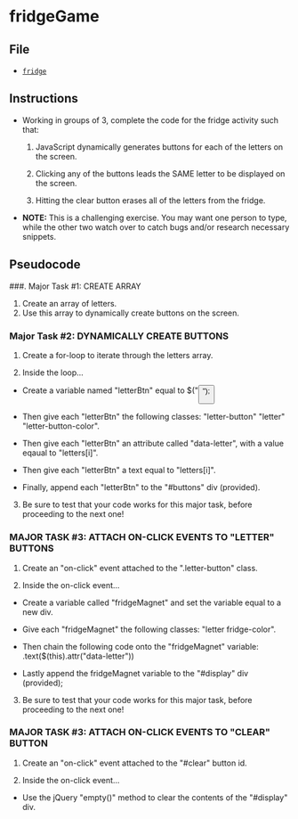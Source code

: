 # fridgeGame
## File

* [`fridge`](Unsolved/fridge.html)

## Instructions

* Working in groups of 3, complete the code for the fridge activity such that:

  1. JavaScript dynamically generates buttons for each of the letters on the screen.

  2. Clicking any of the buttons leads the SAME letter to be displayed on the screen.

  3. Hitting the clear button erases all of the letters from the fridge.

* **NOTE:** This is a challenging exercise. You may want one person to type, while the other two watch over to catch bugs and/or research necessary snippets.

## Pseudocode

###. Major Task #1: CREATE ARRAY
1. Create an array of letters.
2.  Use this array to dynamically create buttons on the screen.

### Major Task #2: DYNAMICALLY CREATE BUTTONS
1. Create a for-loop to iterate through the letters array.

2. Inside the loop...

  * Create a variable named "letterBtn" equal to $("<button>"); 

  * Then give each "letterBtn" the following classes: "letter-button" "letter" "letter-button-color".

  * Then give each "letterBtn" an attribute called "data-letter", with a value eqaual to "letters[i]".

  * Then give each "letterBtn" a text equal to "letters[i]".

  * Finally, append each "letterBtn" to the "#buttons" div (provided).

3. Be sure to test that your code works for this major task, before proceeding to the next one!

### MAJOR TASK #3: ATTACH ON-CLICK EVENTS TO "LETTER" BUTTONS
 1. Create an "on-click" event attached to the ".letter-button" class.

 2. Inside the on-click event...

  * Create a variable called "fridgeMagnet" and set the variable equal to a new div.

  * Give each "fridgeMagnet" the following classes: "letter fridge-color".

  * Then chain the following code onto the "fridgeMagnet" variable: .text($(this).attr("data-letter"))

  * Lastly append the fridgeMagnet variable to the "#display" div (provided);

3. Be sure to test that your code works for this major task, before proceeding to the next one!

### MAJOR TASK #3: ATTACH ON-CLICK EVENTS TO "CLEAR" BUTTON

  1. Create an "on-click" event attached to the "#clear" button id.

  2. Inside the on-click event...

  * Use the jQuery "empty()" method to clear the contents of the "#display" div.